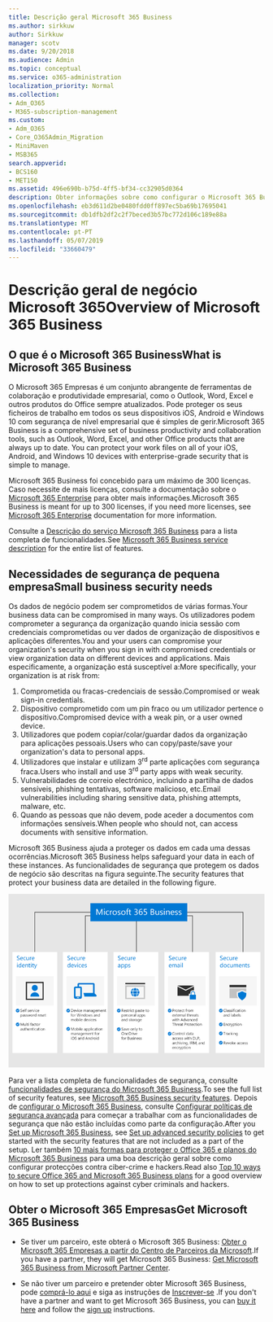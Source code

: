 ```yaml
---
title: Descrição geral Microsoft 365 Business
ms.author: sirkkuw
author: Sirkkuw
manager: scotv
ms.date: 9/20/2018
ms.audience: Admin
ms.topic: conceptual
ms.service: o365-administration
localization_priority: Normal
ms.collection:
- Adm_O365
- M365-subscription-management
ms.custom:
- Adm_O365
- Core_O365Admin_Migration
- MiniMaven
- MSB365
search.appverid:
- BCS160
- MET150
ms.assetid: 496e690b-b75d-4ff5-bf34-cc32905d0364
description: Obter informações sobre como configurar o Microsoft 365 Business.
ms.openlocfilehash: eb3d611d2be0480fdd0ff897ec5ba69b17695041
ms.sourcegitcommit: db1dfb2df2c2f7beced3b57bc772d106c189e88a
ms.translationtype: MT
ms.contentlocale: pt-PT
ms.lasthandoff: 05/07/2019
ms.locfileid: "33660479"
---
```

# <a name="overview-of-microsoft-365-business"></a><span data-ttu-id="92615-103">Descrição geral de negócio Microsoft 365</span><span class="sxs-lookup"><span data-stu-id="92615-103">Overview of Microsoft 365 Business</span></span>

## <a name="what-is-microsoft-365-business"></a><span data-ttu-id="92615-104">O que é o Microsoft 365 Business</span><span class="sxs-lookup"><span data-stu-id="92615-104">What is Microsoft 365 Business</span></span>

<span data-ttu-id="92615-p101">O Microsoft 365 Empresas é um conjunto abrangente de ferramentas de colaboração e produtividade empresarial, como o Outlook, Word, Excel e outros produtos do Office sempre atualizados. Pode proteger os seus ficheiros de trabalho em todos os seus dispositivos iOS, Android e Windows 10 com segurança de nível empresarial que é simples de gerir.</span><span class="sxs-lookup"><span data-stu-id="92615-p101">Microsoft 365 Business is a comprehensive set of business productivity and collaboration tools, such as Outlook, Word, Excel, and other Office products that are always up to date. You can protect your work files on all of your iOS, Android, and Windows 10 devices with enterprise-grade security that is simple to manage.</span></span>
  
<span data-ttu-id="92615-107">Microsoft 365 Business foi concebido para um máximo de 300 licenças. Caso necessite de mais licenças, consulte a documentação sobre o [Microsoft 365 Enterprise](https://go.microsoft.com/fwlink/p/?linkid=860986) para obter mais informações.</span><span class="sxs-lookup"><span data-stu-id="92615-107">Microsoft 365 Business is meant for up to 300 licenses, if you need more licenses, see [Microsoft 365 Enterprise](https://go.microsoft.com/fwlink/p/?linkid=860986) documentation for more information.</span></span>

<span data-ttu-id="92615-108">Consulte a [Descrição do serviço Microsoft 365 Business](https://docs.microsoft.com/office365/servicedescriptions/microsoft-365-business-service-description) para a lista completa de funcionalidades.</span><span class="sxs-lookup"><span data-stu-id="92615-108">See [Microsoft 365 Business service description](https://docs.microsoft.com/office365/servicedescriptions/microsoft-365-business-service-description) for the entire list of features.</span></span>
  
## <a name="small-business-security-needs"></a><span data-ttu-id="92615-109">Necessidades de segurança de pequena empresa</span><span class="sxs-lookup"><span data-stu-id="92615-109">Small business security needs</span></span>

<span data-ttu-id="92615-110">Os dados de negócio podem ser comprometidos de várias formas.</span><span class="sxs-lookup"><span data-stu-id="92615-110">Your business data can be compromised in many ways.</span></span> <span data-ttu-id="92615-111">Os utilizadores podem comprometer a segurança da organização quando inicia sessão com credenciais comprometidas ou ver dados de organização de dispositivos e aplicações diferentes.</span><span class="sxs-lookup"><span data-stu-id="92615-111">You and your users can compromise your organization's security when you sign in with compromised credentials or view organization data on different devices and applications.</span></span> <span data-ttu-id="92615-112">Mais especificamente, a organização está susceptível a:</span><span class="sxs-lookup"><span data-stu-id="92615-112">More specifically, your organization is at risk from:</span></span>

1. <span data-ttu-id="92615-113">Comprometida ou fracas-credenciais de sessão.</span><span class="sxs-lookup"><span data-stu-id="92615-113">Compromised or weak sign-in credentials.</span></span>
2. <span data-ttu-id="92615-114">Dispositivo comprometido com um pin fraco ou um utilizador pertence o dispositivo.</span><span class="sxs-lookup"><span data-stu-id="92615-114">Compromised device with a weak pin, or a user owned device.</span></span>
3. <span data-ttu-id="92615-115">Utilizadores que podem copiar/colar/guardar dados da organização para aplicações pessoais.</span><span class="sxs-lookup"><span data-stu-id="92615-115">Users who can copy/paste/save your organization's data to personal apps.</span></span>
4. <span data-ttu-id="92615-116">Utilizadores que instalar e utilizam 3<sup>rd</sup> parte aplicações com segurança fraca.</span><span class="sxs-lookup"><span data-stu-id="92615-116">Users who install and use 3<sup>rd</sup> party apps with weak security.</span></span>
5. <span data-ttu-id="92615-117">Vulnerabilidades de correio electrónico, incluindo a partilha de dados sensíveis, phishing tentativas, software malicioso, etc.</span><span class="sxs-lookup"><span data-stu-id="92615-117">Email vulnerabilities including sharing sensitive data, phishing attempts, malware, etc.</span></span>
6. <span data-ttu-id="92615-118">Quando as pessoas que não devem, pode aceder a documentos com informações sensíveis.</span><span class="sxs-lookup"><span data-stu-id="92615-118">When people who should not, can access documents with sensitive information.</span></span>

<span data-ttu-id="92615-119">Microsoft 365 Business ajuda a proteger os dados em cada uma dessas ocorrências.</span><span class="sxs-lookup"><span data-stu-id="92615-119">Microsoft 365 Business helps safeguard your data in each of these instances.</span></span> <span data-ttu-id="92615-120">As funcionalidades de segurança que protegem os dados de negócio são descritas na figura seguinte.</span><span class="sxs-lookup"><span data-stu-id="92615-120">The security features that protect your business data are detailed in the following figure.</span></span>

![Figura que mostra como o M365B protege a sua empresa.](media/m365businessvalueadd.png)

<span data-ttu-id="92615-122">Para ver a lista completa de funcionalidades de segurança, consulte [funcionalidades de segurança do Microsoft 365 Business](security-features.md).</span><span class="sxs-lookup"><span data-stu-id="92615-122">To see the full list of security features, see [Microsoft 365 Business security features](security-features.md).</span></span> <span data-ttu-id="92615-123">Depois de [configurar o Microsoft 365 Business](set-up.md), consulte [Configurar políticas de segurança avançada](set-up-advanced-security.md) para começar a trabalhar com as funcionalidades de segurança que não estão incluídas como parte da configuração.</span><span class="sxs-lookup"><span data-stu-id="92615-123">After you [Set up Microsoft 365 Business](set-up.md), see [Set up advanced security policies](set-up-advanced-security.md) to get started with the security features that are not included as a part of the setup.</span></span> <span data-ttu-id="92615-124">Ler também [10 mais formas para proteger o Office 365 e planos do Microsoft 365 Business](https://docs.microsoft.com/office365/admin/security-and-compliance/secure-your-business-data) para uma boa descrição geral sobre como configurar protecções contra ciber-crime e hackers.</span><span class="sxs-lookup"><span data-stu-id="92615-124">Read also [Top 10 ways to secure Office 365 and Microsoft 365 Business plans](https://docs.microsoft.com/office365/admin/security-and-compliance/secure-your-business-data) for a good overview on how to set up protections against cyber criminals and hackers.</span></span>

## <a name="get-microsoft-365-business"></a><span data-ttu-id="92615-125">Obter o Microsoft 365 Empresas</span><span class="sxs-lookup"><span data-stu-id="92615-125">Get Microsoft 365 Business</span></span>

- <span data-ttu-id="92615-126">Se tiver um parceiro, este obterá o Microsoft 365 Business: [Obter o Microsoft 365 Empresas a partir do Centro de Parceiros da Microsoft](get-microsoft-365-business.md#get-microsoft-365-business-from-microsoft-partner-center).</span><span class="sxs-lookup"><span data-stu-id="92615-126">If you have a partner, they will get Microsoft 365 Business: [Get Microsoft 365 Business from Microsoft Partner Center](get-microsoft-365-business.md#get-microsoft-365-business-from-microsoft-partner-center).</span></span>

- <span data-ttu-id="92615-127">Se não tiver um parceiro e pretender obter Microsoft 365 Business, pode [comprá-lo aqui](https://www.microsoft.com/microsoft-365/business) e siga as instruções de [Inscrever-se](sign-up.md) .</span><span class="sxs-lookup"><span data-stu-id="92615-127">If you don't have a partner and want to get Microsoft 365 Business, you can [buy it here](https://www.microsoft.com/microsoft-365/business) and follow the [sign up](sign-up.md) instructions.</span></span>